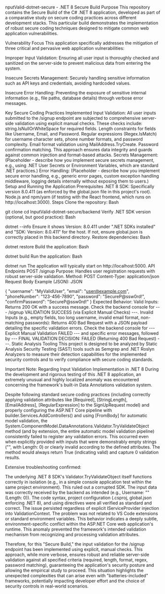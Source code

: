 nputValid-dotnet-secure - .NET 8 Secure Build
Purpose
This repository contains the Secure Build of the C# .NET 8 application, developed as part of a comparative study on secure coding practices across different development stacks. This particular build demonstrates the implementation of robust secure coding techniques designed to mitigate common web application vulnerabilities.



Vulnerability Focus
This application specifically addresses the mitigation of three critical and pervasive web application vulnerabilities:

Improper Input Validation: Ensuring all user input is thoroughly checked and sanitized on the server-side to prevent malicious data from entering the system.


Insecure Secrets Management: Securely handling sensitive information such as API keys and credentials, avoiding hardcoded values.

Insecure Error Handling: Preventing the exposure of sensitive internal information (e.g., file paths, database details) through verbose error messages.

Key Secure Coding Practices Implemented
Input Validation: All user inputs submitted to the /signup endpoint are subjected to comprehensive server-side validation using explicit manual checks. These checks include:
string.IsNullOrWhiteSpace for required fields.
Length constraints for fields like Username, Email, and Password.
Regular expressions (Regex.IsMatch) for username character sets, phone number formats, and password complexity.
Email format validation using MailAddress.TryCreate.
Password confirmation matching. This approach ensures data integrity and guards against common injection and format-based attacks.
Secrets Management: (Placeholder - describe how you implement secure secrets management, e.g., using .NET User Secrets or Environment Variables, which are standard .NET practices.)
Error Handling: (Placeholder - describe how you implement secure error handling, e.g., generic error pages, custom exception handling middleware, logging details internally without exposing them to users.)
Setup and Running the Application
Prerequisites
.NET 8 SDK: Specifically version 8.0.411 (as enforced by the global.json file in this project's root).
Node.js and npm/yarn (if testing with the React frontend, which runs on http://localhost:3000).
Steps
Clone the repository:
Bash

git clone <your-repo-url>
cd InputValid-dotnet-secure/backend
Verify .NET SDK version (optional, but good practice):
Bash

dotnet --info
Ensure it shows Version: 8.0.411 under ".NET SDKs installed" and "SDK: Version: 8.0.411" for the host. If not, ensure global.json is correctly placed in this backend directory.
Restore dependencies:
Bash

dotnet restore
Build the application:
Bash

dotnet build
Run the application:
Bash

dotnet run
The application will typically start on http://localhost:5000.
API Endpoints
POST /signup
Purpose: Handles user registration requests with robust server-side validation.
Method: POST
Content-Type: application/json
Request Body Example (JSON):
JSON

{
  "username": "MyValidUser",
  "email": "user@example.com",
  "phoneNumber": "123-456-7890",
  "password": "SecureP@ssw0rd!",
  "confirmPassword": "SecureP@ssw0rd!"
}
Expected Behavior:
Valid Inputs: Returns 200 OK with a success message. Check the backend console for --- /signup VALIDATION SUCCESS (via Explicit Manual Checks) ---.
Invalid Inputs (e.g., empty fields, too long username, invalid email format, non-matching passwords): Returns 400 Bad Request with a JSON payload detailing the specific validation errors. Check the backend console for --- Explicit Manual Validation FAILED --- and specific error messages, followed by --- FINAL VALIDATION DECISION: FAILED (Returning 400 Bad Request) ---.
Static Analysis Tooling
This project is designed to be analyzed by Static Analysis Security Testing (SAST) tools such as Semgrep  and .NET Roslyn Analyzers  to measure their detection capabilities for the implemented security controls and to verify compliance with secure coding standards.



Important Note: Regarding Input Validation Implementation in .NET 8
During the development and rigorous testing of this .NET 8 application, an extremely unusual and highly localized anomaly was encountered concerning the framework's built-in Data Annotations validation system.

Despite following standard secure coding practices (including correctly applying validation attributes like [Required], [StringLength], [EmailAddress], [RegularExpression] to the SignUpRequest model) and properly configuring the ASP.NET Core pipeline with builder.Services.AddControllers() and using [FromBody] for automatic model validation, the System.ComponentModel.DataAnnotations.Validator.TryValidateObject method (and by extension, the entire automatic model validation pipeline) consistently failed to register any validation errors. This occurred even when explicitly provided with inputs that were demonstrably empty strings ("", with Length: 0) or clearly invalid according to the defined attributes. The method would always return True (indicating valid) and capture 0 validation results.

Extensive troubleshooting confirmed:

The underlying .NET 8 SDK's Validator.TryValidateObject itself functions correctly in isolation (e.g., in a simple console application test within the same project environment). This ruled out a corrupted SDK.
The input data was correctly received by the backend as intended (e.g., Username: "" (Length: 0)).
The code syntax, project configuration (.csproj, global.json enforcing .NET 8), and using directives were all verified as standard and correct.
The issue persisted regardless of explicit IServiceProvider injection into ValidationContext.
The problem was not related to VS Code extensions or standard environment variables.
This behavior indicates a deeply subtle, environment-specific conflict within the ASP.NET Core web application's runtime. This anomaly prevented the framework's intended validation mechanism from recognizing and processing validation attributes.

Therefore, for this "Secure Build," the input validation for the /signup endpoint has been implemented using explicit, manual checks. This approach, while more verbose, ensures robust and reliable server-side validation against all specified criteria (required, length, format, regex, password matching), guaranteeing the application's security posture and allowing the empirical study to proceed. This situation highlights the unexpected complexities that can arise even with "batteries-included" frameworks, potentially impacting developer effort and the choice of security controls in real-world scenarios.
